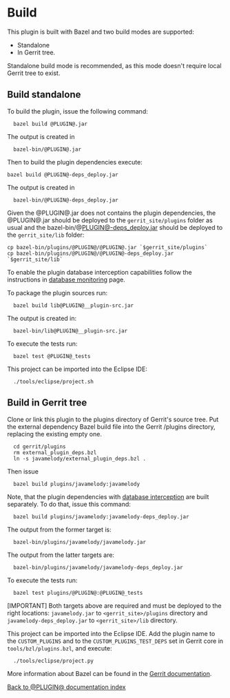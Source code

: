 Build
=====

This plugin is built with Bazel and two build modes are supported:

* Standalone
* In Gerrit tree.

Standalone build mode is recommended, as this mode doesn't require local Gerrit
tree to exist.

## Build standalone

To build the plugin, issue the following command:

```
  bazel build @PLUGIN@.jar
```

The output is created in

```
  bazel-bin/@PLUGIN@.jar
```

Then to build the plugin dependencies execute:

```
bazel build @PLUGIN@-deps_deploy.jar
```

The output is created in

```
  bazel-bin/@PLUGIN@-deps_deploy.jar
```

Given the @PLUGIN@.jar does not contains the plugin dependencies, the @PLUGIN@.jar
should be deployed to the `gerrit_site/plugins` folder as usual and the bazel-bin/@PLUGIN@-deps_deploy.jar should be deployed to the `gerrit_site/lib`
folder:

```
cp bazel-bin/plugins/@PLUGIN@/@PLUGIN@.jar `$gerrit_site/plugins`
cp bazel-bin/plugins/@PLUGIN@/@PLUGIN@-deps_deploy.jar `$gerrit_site/lib`
```

To enable the plugin database interception capabilities follow the instructions
in [database monitoring](database-monitoring.md) page.

To package the plugin sources run:

```
  bazel build lib@PLUGIN@__plugin-src.jar
```

The output is created in:

```
  bazel-bin/lib@PLUGIN@__plugin-src.jar
```

To execute the tests run:

```
  bazel test @PLUGIN@_tests
```

This project can be imported into the Eclipse IDE:

```
  ./tools/eclipse/project.sh
```

## Build in Gerrit tree

Clone or link this plugin to the plugins directory of Gerrit's
source tree. Put the external dependency Bazel build file into
the Gerrit /plugins directory, replacing the existing empty one.

```
  cd gerrit/plugins
  rm external_plugin_deps.bzl
  ln -s javamelody/external_plugin_deps.bzl .
```

Then issue

```
  bazel build plugins/javamelody:javamelody
```

Note, that the plugin dependencies with [database interception](database-monitoring.md)
are built separately. To do that, issue this command:

```
  bazel build plugins/javamelody:javamelody-deps_deploy.jar
```

The output from the former target is:

```
  bazel-bin/plugins/javamelody/javamelody.jar
```

The output from the latter targets are:

```
  bazel-bin/plugins/javamelody/javamelody-deps_deploy.jar
```

To execute the tests run:

```
  bazel test plugins/@PLUGIN@:@PLUGIN@_tests
```

[IMPORTANT]
Both targets above are required and must be deployed to the right
locations: `javamelody.jar` to `<gerrit_site>/plugins` directory
and `javamelody-deps_deploy.jar` to `<gerrit_site>/lib` directory.

This project can be imported into the Eclipse IDE.
Add the plugin name to the `CUSTOM_PLUGINS` and to the
`CUSTOM_PLUGINS_TEST_DEPS` set in Gerrit core in
`tools/bzl/plugins.bzl`, and execute:

```
  ./tools/eclipse/project.py
```

More information about Bazel can be found in the [Gerrit
documentation](../../../Documentation/dev-bazel.html).

[Back to @PLUGIN@ documentation index][index]

[index]: index.html
